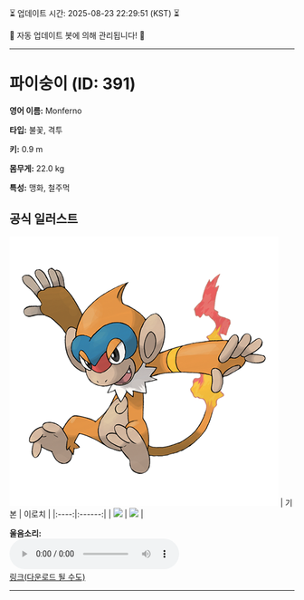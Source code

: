 
⏳ 업데이트 시간: 2025-08-23 22:29:51 (KST) ⏳

🤖 자동 업데이트 봇에 의해 관리됩니다! 🤖

---

# 파이숭이 (ID: 391)
**영어 이름:** Monferno

**타입:** 불꽃, 격투

**키:** 0.9 m

**몸무게:** 22.0 kg

**특성:** 맹화, 철주먹

## 공식 일러스트
![](https://raw.githubusercontent.com/PokeAPI/sprites/master/sprites/pokemon/other/official-artwork/391.png)
| 기본 | 이로치 |
|:----:|:------:|
| <img src="http://play.pokemonshowdown.com/sprites/ani/monferno.gif" width="200"> | <img src="http://play.pokemonshowdown.com/sprites/ani-shiny/monferno.gif" width="200"> |

**울음소리:**<br><audio controls src="https://raw.githubusercontent.com/PokeAPI/cries/main/cries/pokemon/latest/391.ogg"></audio><br> [링크(다운로드 될 수도)](https://raw.githubusercontent.com/PokeAPI/cries/main/cries/pokemon/latest/391.ogg)


---
